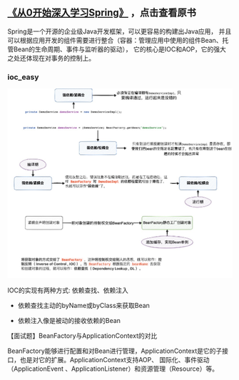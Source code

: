 ## [《从0开始深入学习Spring》](https://s.juejin.cn/ds/YGA3GYc/) ，点击查看原书

Spring是一个开源的企业级Java开发框架，可以更容易的构建出Java应用，
并且可以根据应用开发的组件需要进行整合（容器：管理应用中使用的组件Bean、托管Bean的生命周期、事件与监听器的驱动），
它的核心是IOC和AOP，它的强大之处还体现在对事务的控制上。

### ioc_easy

![](images/ioc_easy/ioc-1.jpg)

IOC的实现有两种方式: 依赖查找、依赖注入

- 依赖查找主动的byName或byClass来获取Bean

- 依赖注入像是被动的接收依赖的Bean

【面试题】BeanFactory与ApplicationContext的对比

BeanFactory能够进行配置和对Bean进行管理，ApplicationContext是它的子接口，也是对它的扩展。ApplicationContext支持AOP、
国际化、事件驱动（ApplicationEvent 、ApplicationListener）和资源管理（Resource）等。


